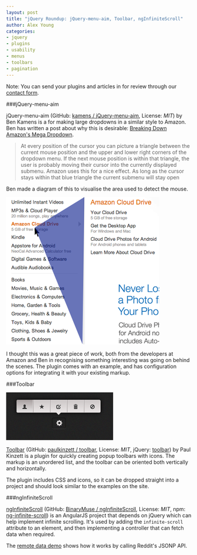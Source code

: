 ```yaml
---
layout: post
title: "jQuery Roundup: jQuery-menu-aim, Toolbar, ngInfiniteScroll"
author: Alex Young
categories:
- jquery
- plugins
- usability
- menus
- toolbars
- pagination
---
```


<div class="intro">
Note: You can send your plugins and articles in for review through our <a href="/contact.html">contact form</a>.
</div>

###jQuery-menu-aim

jQuery-menu-aim (GitHub: [kamens / jQuery-menu-aim](https://github.com/kamens/jQuery-menu-aim), License: _MIT_) by Ben Kamens is a for making large dropdowns in a similar style to Amazon.  Ben has written a post about why this is desirable: [Breaking Down Amazon's Mega Dropdown](http://bjk5.com/post/44698559168/breaking-down-amazons-mega-dropdown).

> At every position of the cursor you can picture a triangle between the current mouse position and the upper and lower right corners of the dropdown menu. If the next mouse position is within that triangle, the user is probably moving their cursor into the currently displayed submenu. Amazon uses this for a nice effect. As long as the cursor stays within that blue triangle the current submenu will stay open 

Ben made a diagram of this to visualise the area used to detect the mouse.

![jQuery-menu-aim](/images/posts/amazon-hover-area.png)

I thought this was a great piece of work, both from the developers at Amazon and Ben in recognising something interesting was going on behind the scenes.  The plugin comes with an example, and has configuration options for integrating it with your existing markup.

###Toolbar

![Toolbar](/images/posts/toolbarsjs2.png)

[Toolbar](http://paulkinzett.github.com/toolbar/) (GitHub: [paulkinzett / toolbar](https://github.com/paulkinzett/toolbar), License: _MIT_, jQuery: [toolbar](http://plugins.jquery.com/toolbar/)) by Paul Kinzett is a plugin for quickly creating popup toolbars with icons.  The markup is an unordered list, and the toolbar can be oriented both vertically and horizontally.

The plugin includes CSS and icons, so it can be dropped straight into a project and should look similar to the examples on the site.

###ngInfiniteScroll

[ngInfiniteScroll](http://binarymuse.github.com/ngInfiniteScroll/) (GitHub: [BinaryMuse / ngInfiniteScroll](https://github.com/BinaryMuse/ngInfiniteScroll), License: _MIT_, npm: [ng-infinite-scroll](https://npmjs.org/package/ng-infinite-scroll)) is an AngularJS project that depends on jQuery which can help implement infinite scrolling.  It's used by adding the `infinite-scroll` attribute to an element, and then implementing a controller that can fetch data when required.

The [remote data demo](http://binarymuse.github.com/ngInfiniteScroll/demo_async.html) shows how it works by calling Reddit's JSONP API.

